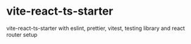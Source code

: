 # vite-react-ts-starter
vite-react-ts-starter with eslint, prettier, vitest, testing library and react router setup
